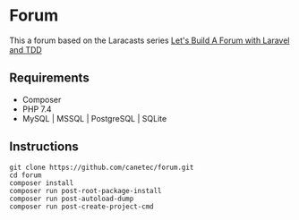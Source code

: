 # Forum

This a forum based on the Laracasts series [Let's Build A Forum with Laravel and TDD](https://laracasts.com/series/lets-build-a-forum-with-laravel)

## Requirements

- Composer
- PHP 7.4
- MySQL | MSSQL | PostgreSQL | SQLite

## Instructions

```shell script
git clone https://github.com/canetec/forum.git
cd forum
composer install
composer run post-root-package-install
composer run post-autoload-dump
composer run post-create-project-cmd
```
